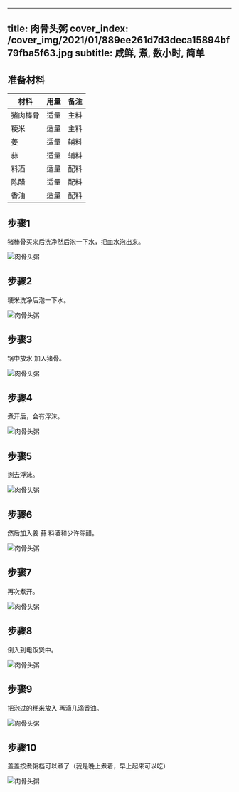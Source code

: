 
---
title: 肉骨头粥
cover_index: /cover_img/2021/01/889ee261d7d3deca15894bf79fba5f63.jpg
subtitle: 咸鲜, 煮, 数小时, 简单
---

## 准备材料

| 材料     | 用量 | 备注|
| ------- | ----- | --- |
| 猪肉棒骨 | 适量| 主料 |
| 粳米 | 适量| 主料 |
| 姜 | 适量| 辅料 |
| 蒜 | 适量| 辅料 |
| 料酒 | 适量| 配料 |
| 陈醋 | 适量| 配料 |
| 香油 | 适量| 配料 |

## 步骤1

猪棒骨买来后洗净然后泡一下水，把血水泡出来。

![肉骨头粥](https://i8.meishichina.com/attachment/recipe/201010/201010121509326.JPG?x-oss-process=style/p320) 

## 步骤2

粳米洗净后泡一下水。

![肉骨头粥](https://i8.meishichina.com/attachment/recipe/201010/201010121510283.JPG?x-oss-process=style/p320) 

## 步骤3

锅中放水 加入猪骨。

![肉骨头粥](https://i8.meishichina.com/attachment/recipe/201010/201010121512085.JPG?x-oss-process=style/p320) 

## 步骤4

煮开后，会有浮沫。

![肉骨头粥](https://i8.meishichina.com/attachment/recipe/201010/201010121513225.JPG?x-oss-process=style/p320) 

## 步骤5

捌去浮沫。

![肉骨头粥](https://i8.meishichina.com/attachment/recipe/201010/201010121513446.JPG?x-oss-process=style/p320) 

## 步骤6

然后加入姜 蒜 料酒和少许陈醋。

![肉骨头粥](https://i8.meishichina.com/attachment/recipe/201010/201010121514350.JPG?x-oss-process=style/p320) 

## 步骤7

再次煮开。

![肉骨头粥](https://i8.meishichina.com/attachment/recipe/201010/201010121514589.JPG?x-oss-process=style/p320) 

## 步骤8

倒入到电饭煲中。

![肉骨头粥](https://i8.meishichina.com/attachment/recipe/201010/201010121515360.JPG?x-oss-process=style/p320) 

## 步骤9

把泡过的粳米放入 再滴几滴香油。

![肉骨头粥](https://i8.meishichina.com/attachment/recipe/201010/201010121517588.JPG?x-oss-process=style/p320) 

## 步骤10

盖盖按煮粥档可以煮了（我是晚上煮着，早上起来可以吃）

![肉骨头粥](https://i8.meishichina.com/attachment/recipe/201010/201010121519478.JPG?x-oss-process=style/p320) 

